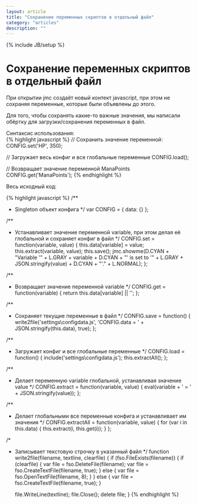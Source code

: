 ```yaml
---
layout: article
title: "Сохранение переменных скриптов в отдельный файл"
category: "articles"
description: ""
---
```

{% include JB/setup %}

# Сохранение переменных скриптов в отдельный файл

При открытии jmc создаёт новый контект javascript, при этом не сохраняя переменные, которые были объявлены до этого.  

Для того, чтобы сохранять какие-то важные значения, мы написали обёртку для загрузки/сохранения переменных в файл.  

Синтаксис использования:  
{% highlight javascript %}
// Сохранить значение переменной:
CONFIG.set('HP', 350);

// Загружает весь конфиг и все глобальные переменные
CONFIG.load();

// Возвращает значение переменной ManaPoints
CONFIG.get('ManaPoints');
{% endhighlight %}

Весь исходный код:

{% highlight javascript %}
/**
 * Singleton объект конфига
 */
var CONFIG = {
    data: {}
};

/**
 * Устанавливает значение переменной variable, при этом делая её глобальной и сохраняет конфиг в файл
 */
CONFIG.set = function(variable, value) {
    this.data[variable] = value;
    this.extract(variable, value);
    this.save();
    jmc.showme(D.CYAN + "Variable '" + L.GRAY + variable + D.CYAN + "' is set to '" + L.GRAY + JSON.stringify(value) + D.CYAN + "'." + L.NORMAL);
};

/**
 * Возвращает значение переменной variable
 */
CONFIG.get = function(variable) {
    return this.data[variable] || '';
};

/**
 * Сохраняет текущие переменные в файл
 */
CONFIG.save = function() {
    write2file('settings\\configdata.js', 'CONFIG.data = ' + JSON.stringify(this.data), true);
};

/**
 * Загружает конфиг и все глобальные переменные
 */
CONFIG.load = function() {
    include('settings\\configdata.js');
    this.extractAll();
};

/**
 * Делает переменную variable глобальной, устанавливая значение value
 */
CONFIG.extract = function(variable, value) {
    eval(variable + ' = ' + JSON.stringify(value));
};

/**
 * Делает глобальными все переменные конфига и устанавливает им значения
 */
CONFIG.extractAll = function(variable, value) {
    for (var i in this.data) {
        this.extract(i, this.get(i));
    }
};

/*
 * Записывает текстовую строчку в указанный файл
 */
function write2file(filename, textline, clearfile) {
    if (fso.FileExists(filename)) {
        if (clearfile) {
            var file = fso.DeleteFile(filename);
            var file = fso.CreateTextFile(filename, true);
        } else {
            var file = fso.OpenTextFile(filename, 8);
        }
    } else {
        var file = fso.CreateTextFile(filename, true);
    }

    file.WriteLine(textline);
    file.Close();
    delete file;
}
{% endhighlight %}

